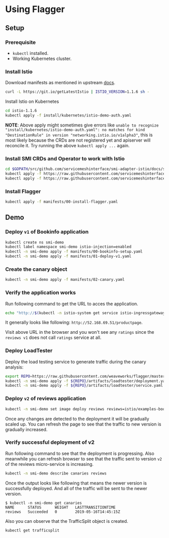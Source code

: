 # Using Flagger

## Setup

### Prerequisite

* `kubectl` installed.
* Working Kubernetes cluster.

### Install Istio

Download manifests as mentioned in upstream [docs](https://istio.io/docs/setup/kubernetes/download/#download-and-prepare-for-the-installation).


```bash
curl -L https://git.io/getLatestIstio | ISTIO_VERSION=1.1.6 sh -
```

Install Istio on Kubernetes

```bash
cd istio-1.1.6
kubectl apply -f install/kubernetes/istio-demo-auth.yaml
```

**NOTE**: Above apply might sometimes give errors like `unable to recognize "install/kubernetes/istio-demo-auth.yaml": no matches for kind "DestinationRule" in version "networking.istio.io/v1alpha3"`, this is most likely because the CRDs are not registered yet and apiserver will reconcile it. Try running the above `kubectl apply ...` again.

### Install SMI CRDs and Operator to work with Istio

```bash
cd $GOPATH/src/github.com/servicemeshinterface/smi-adapter-istio/docs/smi-flagger
kubectl apply -f https://raw.githubusercontent.com/servicemeshinterface/smi-adapter-istio/master/deploy/crds/crds.yaml
kubectl apply -f https://raw.githubusercontent.com/servicemeshinterface/smi-adapter-istio/master/deploy/operator-and-rbac.yaml
```

### Install Flagger

```bash
kubectl apply -f manifests/00-install-flagger.yaml
```

## Demo

### Deploy `v1` of Bookinfo application

```bash
kubectl create ns smi-demo
kubectl label namespace smi-demo istio-injection=enabled
kubectl -n smi-demo apply -f manifests/00-bookinfo-setup.yaml
kubectl -n smi-demo apply -f manifests/01-deploy-v1.yaml
```

### Create the canary object

```bash
kubectl -n smi-demo apply -f manifests/02-canary.yaml
```

### Verify the application works

Run following command to get the URL to acces the application.

```bash
echo "http://$(kubectl -n istio-system get service istio-ingressgateway -o jsonpath='{.status.loadBalancer.ingress[0].ip}')/productpage"
```

It generally looks like following: `http://52.168.69.51/productpage`.

Visit above URL in the browser and you won't see any `ratings` since the `reviews v1` does not call `ratings` service at all.

### Deploy LoadTester

Deploy the load testing service to generate traffic during the canary analysis:

```bash
export REPO=https://raw.githubusercontent.com/weaveworks/flagger/master
kubectl -n smi-demo apply -f ${REPO}/artifacts/loadtester/deployment.yaml
kubectl -n smi-demo apply -f ${REPO}/artifacts/loadtester/service.yaml
```

### Deploy `v2` of reviews application

```bash
kubectl -n smi-demo set image deploy reviews reviews=istio/examples-bookinfo-reviews-v2:1.10.1
```

Once any changes are detected to the deployment it will be gradually scaled up. You can refresh the page to see that the traffic to new version is gradually increased.

### Verify successful deployment of v2

Run following command to see that the deployment is progressing. Also meanwhile you can refresh browser to see that the traffic sent to version `v2` of the reviews micro-service is increasing.

```bash
kubectl -n smi-demo describe canaries reviews
```

Once the output looks like following that means the newer version is successfully deployed. And all of the traffic will be sent to the newer version.

```console
$ kubectl -n smi-demo get canaries
NAME      STATUS      WEIGHT   LASTTRANSITIONTIME
reviews   Succeeded   0        2019-05-16T14:45:15Z
```

Also you can observe that the TrafficSplit object is created.

```bash
kubectl get trafficsplit
```
